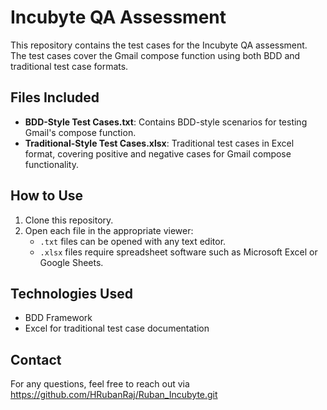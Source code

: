 # Incubyte QA Assessment

This repository contains the test cases for the Incubyte QA assessment. The test cases cover the Gmail compose function using both BDD and traditional test case formats.

## Files Included

- **BDD-Style Test Cases.txt**: Contains BDD-style scenarios for testing Gmail's compose function.
- **Traditional-Style Test Cases.xlsx**: Traditional test cases in Excel format, covering positive and negative cases for Gmail compose functionality.

## How to Use

1. Clone this repository.
2. Open each file in the appropriate viewer:
   - `.txt` files can be opened with any text editor.
   - `.xlsx` files require spreadsheet software such as Microsoft Excel or Google Sheets.

## Technologies Used

- BDD Framework
- Excel for traditional test case documentation

## Contact

For any questions, feel free to reach out via https://github.com/HRubanRaj/Ruban_Incubyte.git
